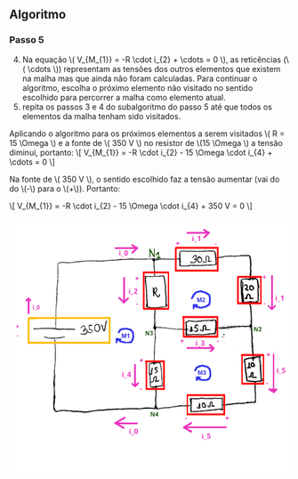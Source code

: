 
## Algoritmo

### Passo 5

<div class="grid-50-50">
<div class="grid-element small">

4. Na equação \\( V_{M_{1}} = -R \cdot i_{2} + \cdots = 0 \\), as reticências (\\( \cdots \\)) representam as tensões dos outros elementos que existem na malha mas que ainda não foram calculadas. Para continuar o algoritmo, escolha o próximo elemento não visitado no sentido escolhido para percorrer a malha como elemento atual.
5. repita os passos 3 e 4 do subalgoritmo do passo 5 até que todos os elementos da malha tenham sido visitados.

Aplicando o algoritmo para os próximos elementos a serem visitados \\( R = 15 \Omega \\) e a fonte de \\( 350 V \\) no resistor de \\(15 \Omega \\) a tensão diminui, portanto:
\\[ V_{M_{1}} = -R \cdot i_{2} - 15 \Omega \cdot i_{4} + \cdots = 0 \\]

Na fonte de \\( 350 V \\), o sentido escolhido faz a tensão aumentar (vai do do \\(-\\) para o \\(+\\)). Portanto:

\\[ V_{M_{1}} = -R \cdot i_{2} - 15 \Omega \cdot i_{4} + 350 V = 0 \\]

</div>
<div class="grid-element">

<!-- _class: transparent -->
![grid-img](./img/circuito_final.png)

</div>
</div>

